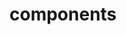 <!-- Space: ActionDockerTemplate -->
<!-- Parent: Project -->
<!-- Title: Components -->

<!-- Label: ActionDockerTemplate -->
<!-- Label: Project -->
<!-- Label: Components -->
<!-- Include: docs/disclaimer.md -->
<!-- Include: ac:toc -->

# components
